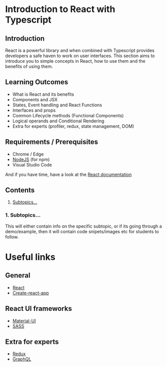 # Introduction to React with Typescript

## Introduction

React is a powerful library and when combined with Typescript provides developers
a safe haven to work on user interfaces. This section aims to introduce you to simple concepts in React, how to use them and the benefits of using them.

## Learning Outcomes

- What is React and its benefits
- Components and JSX
- States, Event handling and React Functions
- Interfaces and props
- Common Lifecycle methods (Functional Components)
- Logical operands and Conditional Rendering
- Extra for experts (profiler, redux, state management, DOM)

## Requirements / Prerequisites

- Chrome / Edge
- [NodeJS](#https://nodejs.org/en/) (for npm)
- Visual Studio Code

And if you have time, have a look at the [React documentation](#https://reactjs.org/)

## Contents

1. [Subtopics...](#exampleLink)

### 1. Subtopics... <a name="exampleLink"></a>

This will either contain info on the specific subtopic, or if its going through a demo/example, then it will contain code snipets/images etc for students to follow.

# Useful links

## General

- [React](#https://reactjs.org/)
- [Create-react-app](#https://create-react-app.dev/)

## React UI frameworks

- [Material-UI](#https://material-ui.com/)
- [SASS](#https://sass-lang.com/)

## Extra for experts

- [Redux](#https://redux.js.org/)
- [GraphQL](#https://graphql.org/learn/)

